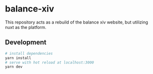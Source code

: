# balance-xiv

This repository acts as a rebuild of the balance xiv website, but utilizing nuxt as the platform.

## Development

```bash
# install dependencies
yarn install
# serve with hot reload at localhost:3000
yarn dev
```
